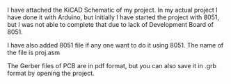 I have attached the KiCAD Schematic of my project. In my actual project I have done it with Arduino, but initially I have started the project with 8051, but I was not able to complete that due to lack of Development Board of 8051.

I have also added 8051 file if any one want to do it using 8051. The name of the file is proj.asm

The Gerber files of PCB are in pdf format, but you can also save it in .grb format by opening the project.
